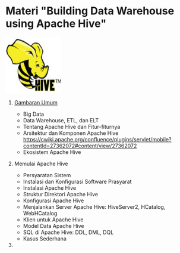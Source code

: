 # Materi "Building Data Warehouse using Apache Hive"

<img src="img/hive-logo.jpg" width="150px" height="150px" />

1. [Gambaran Umum](isi/01.md)
     * Big Data
     * Data Warehouse, ETL, dan ELT
     * Tentang Apache Hive dan Fitur-fiturnya
     * Arsitektur dan Komponen Apache Hive https://cwiki.apache.org/confluence/plugins/servlet/mobile?contentId=27362072#content/view/27362072
     * Ekosistem Apache Hive

2. Memulai Apache Hive
     * Persyaratan Sistem
     * Instalasi dan Konfigurasi Software Prasyarat
     * Instalasi Apache Hive
     * Struktur Direktori Apache Hive
     * Konfigurasi Apache Hive
     * Menjalankan Server Apache Hive: HiveServer2, HCatalog, WebHCatalog
     * Klien untuk Apache Hive
     * Model Data Apache Hive
     * SQL di Apache Hive: DDL, DML, DQL
     * Kasus Sederhana

3.
